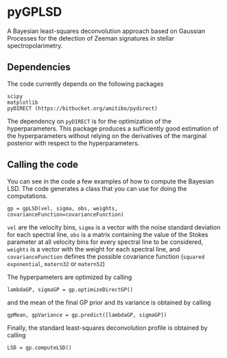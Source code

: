 # pyGPLSD
A Bayesian least-squares deconvolution approach based on Gaussian Processes for the detection of Zeeman signatures in stellar spectropolarimetry.

## Dependencies
The code currently depends on the following packages

	scipy
	matplotlib
	pyDIRECT (https://bitbucket.org/amitibo/pydirect)

The dependency on `pyDIRECT` is for the optimization of the hyperparameters. This package
produces a sufficiently good estimation of the hyperparameters without relying on the 
derivatives of the marginal posterior with respect to the hyperparameters.

## Calling the code
You can see in the code a few examples of how to compute the Bayesian LSD. The code generates
a class that you can use for doing the computations.

	gp = gpLSD(vel, sigma, obs, weights, covarianceFunction=covarianceFunction)

`vel` are the velocity bins, `sigma` is a vector with the noise standard deviation for each spectral
line, `obs` is a matrix containing the value of the Stokes parameter at all velocity bins for 
every spectral line to be considered, `weights` is a vector with the weight for each spectral line,
and `covarianceFunction` defines the possible covariance function (`squared exponential`, `matern32` or `matern52`)

The hyperpameters are optimized by calling

	lambdaGP, sigmaGP = gp.optimizeDirectGP()

and the mean of the final GP prior and its variance is obtained by calling

	gpMean, gpVariance = gp.predict([lambdaGP, sigmaGP])

Finally, the standard least-squares deconvolution profile is obtained by calling

	LSD = gp.computeLSD()